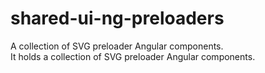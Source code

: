 # shared-ui-ng-preloaders

A collection of SVG preloader Angular components.  
It holds a collection of SVG preloader Angular components.
